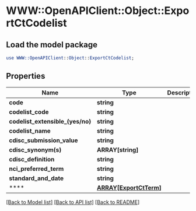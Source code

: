 # WWW::OpenAPIClient::Object::ExportCtCodelist

## Load the model package
```perl
use WWW::OpenAPIClient::Object::ExportCtCodelist;
```

## Properties
Name | Type | Description | Notes
------------ | ------------- | ------------- | -------------
**code** | **string** |  | [optional] 
**codelist_code** | **string** |  | [optional] 
**codelist_extensible_(yes/no)** | **string** |  | [optional] 
**codelist_name** | **string** |  | [optional] 
**cdisc_submission_value** | **string** |  | [optional] 
**cdisc_synonym(s)** | **ARRAY[string]** |  | [optional] 
**cdisc_definition** | **string** |  | [optional] 
**nci_preferred_term** | **string** |  | [optional] 
**standard_and_date** | **string** |  | [optional] 
**** | [**ARRAY[ExportCtTerm]**](ExportCtTerm.md) |  | [optional] 

[[Back to Model list]](../README.md#documentation-for-models) [[Back to API list]](../README.md#documentation-for-api-endpoints) [[Back to README]](../README.md)


